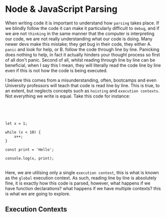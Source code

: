 # Node & JavaScript Parsing

When writing code it is important to understand how `parsing` takes place.
If we blindly follow the code it can make it particularly difficult to `debug`,
and if we are not `thinking` in the same manner that the computer is interpreting our
code, we are not really understanding what our code is doing. Many newer devs make this
mistake; they get bug in their code, they either A. `panic` and look for help, or B. follow the
code through line by line. Panicking does nothing to help, in fact it actually hinders your thought
process so first of all don't panic. Second of all, whilst reading through line by line can be beneficial,
when I say this I mean, they will literally read the code line by line even if this is not how the code
is being executed.

I believe this comes from a misunderstanding, often, bootcamps and even University professors will teach
that code is read line by line. This is true, to an extent, but neglects concepts such as `hoisting` and
`execution contexts`. Not everything we write is equal. Take this code for instance:

<br />

<pre>
<code>

let x = 1;

while (x < 10) {
    x++;
}

const print = 'Hello';

console.log(x, print);
</code>
</pre>

Here, we are utilising only a single `execution context`, this is what is known as the `global` execution context.
As such, reading line by line is absolutely fine, it is exactly how this code is parsed, however, what happens
if we have function declarations? what happens if we have multiple contexts? this is what we are going to explore.

## Execution Contexts

<!-- TODO: discuss execution contexts, communication with browser and C++ function including libuv and sockets -->